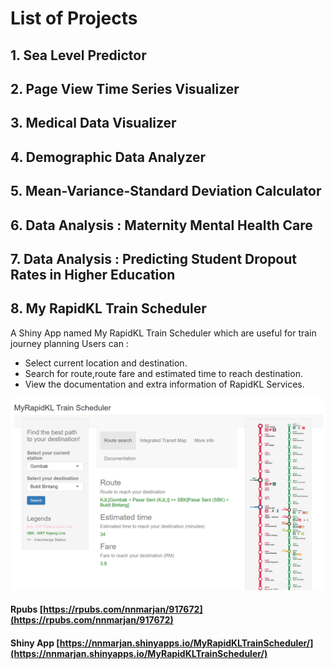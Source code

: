 # List of Projects

## 1. Sea Level Predictor


## 2. Page View Time Series Visualizer


## 3. Medical Data Visualizer


## 4. Demographic Data Analyzer


## 5. Mean-Variance-Standard Deviation Calculator


## 6. Data Analysis : Maternity Mental Health Care


## 7. Data Analysis : Predicting Student Dropout Rates in Higher Education


## 8. My RapidKL Train Scheduler
A Shiny App named My RapidKL Train Scheduler which are useful for train journey planning Users can :
- Select current location and destination.
- Search for route,route fare and estimated time to reach destination.
- View the documentation and extra information of RapidKL Services.

![Rapid](/Images/MyRapidKLTrainScheduler.png)

#### Rpubs [https://rpubs.com/nnmarjan/917672](https://rpubs.com/nnmarjan/917672)

#### Shiny App [https://nnmarjan.shinyapps.io/MyRapidKLTrainScheduler/](https://nnmarjan.shinyapps.io/MyRapidKLTrainScheduler/)
